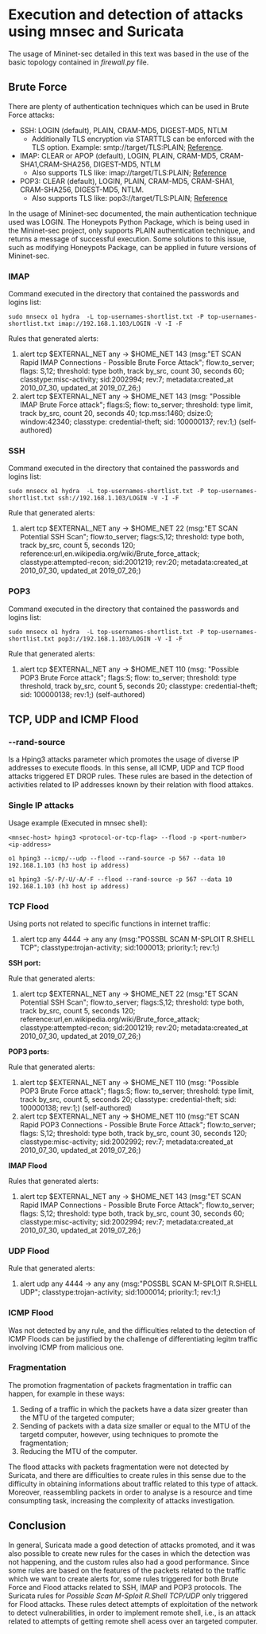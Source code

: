 # Execution and detection of attacks using mnsec and Suricata 

The usage of Mininet-sec detailed in this text was based in the use of the basic topology contained in *firewall.py* file.

## Brute Force

There are plenty of authentication techniques which can be used in Brute Force attacks: 

- SSH: LOGIN (default), PLAIN, CRAM-MD5, DIGEST-MD5, NTLM
   - Additionally TLS encryption via STARTTLS can be enforced with the TLS option. Example: smtp://target/TLS:PLAIN; [Reference](https://github.com/vanhauser-thc/thc-hydra/blob/master/hydra-smtp.c#L473).
- IMAP: CLEAR or APOP (default), LOGIN, PLAIN, CRAM-MD5, CRAM-SHA1,CRAM-SHA256, DIGEST-MD5, NTLM
   - Also supports TLS like: imap://target/TLS:PLAIN; [Reference](https://github.com/vanhauser-thc/thc-hydra/blob/master/hydra-imap.c#L591)
- POP3: CLEAR (default), LOGIN, PLAIN, CRAM-MD5, CRAM-SHA1, CRAM-SHA256, DIGEST-MD5, NTLM.
   - Also supports TLS like: pop3://target/TLS:PLAIN; [Reference](https://github.com/vanhauser-thc/thc-hydra/blob/master/hydra-pop3.c#L779)

In the usage of Mininet-sec documented, the main authentication technique used was LOGIN. The Honeypots Python Package, which is being used in the Mininet-sec project, only supports PLAIN authentication technique, and returns a message of successful execution. Some solutions to this issue, such as modifying Honeypots Package, can be applied in future versions of Mininet-sec. 

### IMAP 

Command executed in the directory that contained the passwords and logins list:

```
sudo mnsecx o1 hydra  -L top-usernames-shortlist.txt -P top-usernames-shortlist.txt imap://192.168.1.103/LOGIN -V -I -F
```

Rules that generated alerts:

1. alert tcp $EXTERNAL_NET any -> $HOME_NET 143 (msg:"ET SCAN Rapid IMAP Connections - Possible Brute Force Attack"; flow:to_server; flags: S,12; threshold: type both, track by_src, count 30, seconds 60; classtype:misc-activity; sid:2002994; rev:7; metadata:created_at 2010_07_30, updated_at 2019_07_26;)
2. alert tcp $EXTERNAL_NET any -> $HOME_NET 143 (msg: "Possible IMAP Brute Force attack"; flags:S; flow: to_server; threshold: type limit, track by_src, count 20, seconds 40; tcp.mss:1460; dsize:0; window:42340; classtype: credential-theft; sid: 100000137; rev:1;) (self-authored)

### SSH

Command executed in the directory that contained the passwords and logins list:

```
sudo mnsecx o1 hydra  -L top-usernames-shortlist.txt -P top-usernames-shortlist.txt ssh://192.168.1.103/LOGIN -V -I -F
```

Rule that generated alerts:

1. alert tcp $EXTERNAL_NET any -> $HOME_NET 22 (msg:"ET SCAN Potential SSH Scan"; flow:to_server; flags:S,12; threshold: type both, track by_src, count 5, seconds 120; reference:url,en.wikipedia.org/wiki/Brute_force_attack; classtype:attempted-recon; sid:2001219; rev:20; metadata:created_at 2010_07_30, updated_at 2019_07_26;)

### POP3

Command executed in the directory that contained the passwords and logins list:

```
sudo mnsecx o1 hydra  -L top-usernames-shortlist.txt -P top-usernames-shortlist.txt pop3://192.168.1.103/LOGIN -V -I -F
```

Rule that generated alerts:

1. alert tcp $EXTERNAL_NET any -> $HOME_NET 110 (msg: "Possible POP3 Brute Force attack"; flags:S; flow: to_server; threshold: type threshold, track by_src, count 5, seconds 20; classtype: credential-theft; sid: 100000138; rev:1;) (self-authored)

## TCP, UDP and ICMP Flood

### --rand-source

Is a Hping3 attacks parameter which promotes the usage of diverse IP addresses to execute floods. In this sense, all ICMP, UDP and TCP flood attacks triggered ET DROP rules. These rules are based in the detection of activities related to IP addresses known by their relation with flood attakcs.

### Single IP attacks

Usage example (Executed in mnsec shell):

```
<mnsec-host> hping3 <protocol-or-tcp-flag> --flood -p <port-number> <ip-address> 
```

```
o1 hping3 --icmp/--udp --flood --rand-source -p 567 --data 10 192.168.1.103 (h3 host ip address)
```

```
o1 hping3 -S/-P/-U/-A/-F --flood --rand-source -p 567 --data 10 192.168.1.103 (h3 host ip address)
```

### TCP Flood

Using ports not related to specific functions in internet traffic:

1. alert tcp any 4444 -> any any (msg:"POSSBL SCAN M-SPLOIT R.SHELL TCP"; classtype:trojan-activity; sid:1000013; priority:1; rev:1;)

**SSH port:**

Rule that generated alerts:

1. alert tcp $EXTERNAL_NET any -> $HOME_NET 22 (msg:"ET SCAN Potential SSH Scan"; flow:to_server; flags:S,12; threshold: type both, track by_src, count 5, seconds 120; reference:url,en.wikipedia.org/wiki/Brute_force_attack; classtype:attempted-recon; sid:2001219; rev:20; metadata:created_at 2010_07_30, updated_at 2019_07_26;)

**POP3 ports:**

Rule that generated alerts:

1. alert tcp $EXTERNAL_NET any -> $HOME_NET 110 (msg: "Possible POP3 Brute Force attack"; flags:S; flow: to_server; threshold: type limit, track by_src, count 5, seconds 20; classtype: credential-theft; sid: 100000138; rev:1;) (self-authored)
2. alert tcp $EXTERNAL_NET any -> $HOME_NET 110 (msg:"ET SCAN Rapid POP3 Connections - Possible Brute Force Attack"; flow:to_server; flags: S,12; threshold: type both, track by_src, count 30, seconds 120; classtype:misc-activity; sid:2002992; rev:7; metadata:created_at 2010_07_30, updated_at 2019_07_26;)

**IMAP Flood**

Rules that generated alerts:

1. alert tcp $EXTERNAL_NET any -> $HOME_NET 143 (msg:"ET SCAN Rapid IMAP Connections - Possible Brute Force Attack"; flow:to_server; flags: S,12; threshold: type both, track by_src, count 30, seconds 60; classtype:misc-activity; sid:2002994; rev:7; metadata:created_at 2010_07_30, updated_at 2019_07_26;)

### UDP Flood 

Rule that generated alerts:

1. alert udp any 4444 -> any any (msg:"POSSBL SCAN M-SPLOIT R.SHELL UDP"; classtype:trojan-activity; sid:1000014; priority:1; rev:1;)

### ICMP Flood 

Was not detected by any rule, and the difficulties related to the detection of ICMP Floods can be justified by the challenge of differentiating legitm traffic involving ICMP from malicious one. 

### Fragmentation

The promotion fragmentation of packets fragmentation in traffic can happen, for example in these ways:

1. Seding of a traffic in which the packets have a data sizer greater than the MTU of the targeted computer;
2. Sending of packets with a data size smaller or equal to the MTU of the targetd computer, however, using techniques to promote the fragmentation;
3. Reducing the MTU of the computer.

The flood attacks with packets fragmentation were not detected by Suricata, and there are difficulties to create rules in this sense due to the difficulty in obtaining informations about traffic related to this type of attack. Moreover, reassembling packets in order to analyse is a resource and time consumpting task, increasing the complexity of attacks investigation.

## Conclusion

In general, Suricata made a good detection of attacks promoted, and it was also possible to create new rules for the cases in which the detection was not happening, and the custom rules also had a good performance. Since some rules are based on the features of the packets related to the traffic which we want to create alerts for, some rules triggered for both Brute Force and Flood attacks related to SSH, IMAP and POP3 protocols. The Suricata rules for *Possible Scan M-Sploit R.Shell TCP/UDP* only triggered for Flood attacks. These rules detect attempts of exploitation of the network to detect vulnerabilities, in order to implement remote shell, i.e., is an attack related to attempts of getting remote shell acess over an targeted computer.
